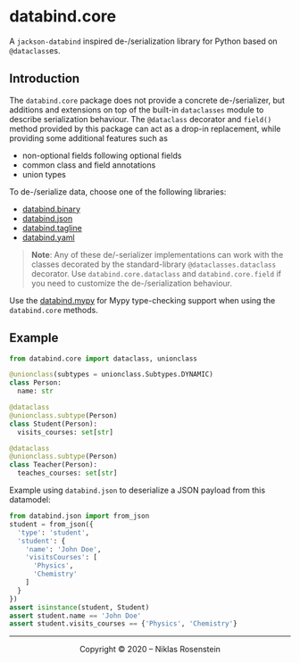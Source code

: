 # databind.core

A `jackson-databind` inspired de-/serialization library for Python based on `@dataclass`es.

## Introduction

The `databind.core` package does not provide a concrete de-/serializer, but additions and
extensions on top of the built-in `dataclasses` module to describe serialization behaviour. The
`@dataclass` decorator and `field()` method provided by this package can act as a drop-in
replacement, while providing some additional features such as

* non-optional fields following optional fields
* common class and field annotations
* union types

To de-/serialize data, choose one of the following libraries:

* [databind.binary](https://pypi.org/projects/databind.binary)
* [databind.json](https://pypi.org/projects/databind.json)
* [databind.tagline](https://pypi.org/projects/databind.tagline)
* [databind.yaml](https://pypi.org/projects/databind.yaml)

> __Note__: Any of these de/-serializer implementations can work with the classes decorated by the
> standard-library `@dataclasses.dataclass` decorator. Use `databind.core.dataclass` and
> `databind.core.field` if you need to customize the de-/serialization behaviour.

Use the [databind.mypy](https://pypi.org/projects/databind.yaml) for Mypy type-checking
support when using the `databind.core` methods.

## Example

```py
from databind.core import dataclass, unionclass

@unionclass(subtypes = unionclass.Subtypes.DYNAMIC)
class Person:
  name: str

@dataclass
@unionclass.subtype(Person)
class Student(Person):
  visits_courses: set[str]

@dataclass
@unionclass.subtype(Person)
class Teacher(Person):
  teaches_courses: set[str]
```

Example using `databind.json` to deserialize a JSON payload from this datamodel:

```py
from databind.json import from_json
student = from_json({
  'type': 'student',
  'student': {
    'name': 'John Doe',
    'visitsCourses': [
      'Physics',
      'Chemistry'
    ]
  }
})
assert isinstance(student, Student)
assert student.name == 'John Doe'
assert student.visits_courses == {'Physics', 'Chemistry'}
```

---

<p align="center">Copyright &copy; 2020 &ndash; Niklas Rosenstein</p>
